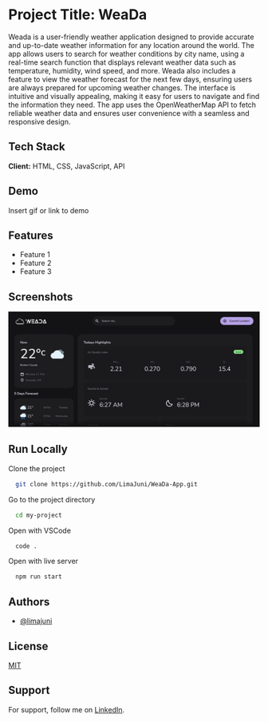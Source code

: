 
# Project Title: WeaDa

Weada is a user-friendly weather application designed to provide accurate and up-to-date weather information for any location around the world. The app allows users to search for weather conditions by city name, using a real-time search function that displays relevant weather data such as temperature, humidity, wind speed, and more. Weada also includes a feature to view the weather forecast for the next few days, ensuring users are always prepared for upcoming weather changes. The interface is intuitive and visually appealing, making it easy for users to navigate and find the information they need. The app uses the OpenWeatherMap API to fetch reliable weather data and ensures user convenience with a seamless and responsive design.

## Tech Stack

**Client:** HTML, CSS, JavaScript, API

## Demo

Insert gif or link to demo

## Features

- Feature 1
- Feature 2
- Feature 3

## Screenshots

![alt text](image.png)

## Run Locally

Clone the project

```bash
  git clone https://github.com/LimaJuni/WeaDa-App.git
```

Go to the project directory

```bash
  cd my-project
```

Open with VSCode

```bash
  code .
```

Open with live server

```bash
  npm run start
```


## Authors

- [@limajuni](https://github.com/LimaJuni)

## License

[MIT](https://choosealicense.com/licenses/mit/)

## Support

For support, follow me on [LinkedIn](www.linkedin.com/in/ewear-lima-junior-68aba92a4).